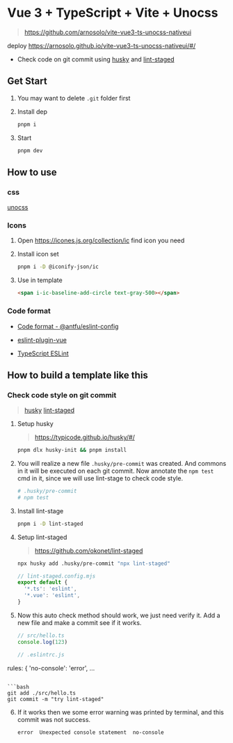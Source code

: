 # Vue 3 + TypeScript + Vite + Unocss

> https://github.com/arnosolo/vite-vue3-ts-unocss-nativeui

deploy
https://arnosolo.github.io/vite-vue3-ts-unocss-nativeui/#/

- Check code on git commit using [husky](https://github.com/typicode/husky) and [lint-staged](https://github.com/okonet/lint-staged) 

## Get Start

1. You may want to delete `.git` folder first

2. Install dep
   
   ```bash
   pnpm i
   ```

3. Start
   
   ```bash
   pnpm dev
   ```

## How to use

### css

[unocss](https://uno.antfu.me/)

### Icons

1. Open https://icones.js.org/collection/ic find icon you need

2. Install icon set
   
   ```bash
   pnpm i -D @iconify-json/ic
   ```

3. Use in template
   
   ```html
   <span i-ic-baseline-add-circle text-gray-500></span>
   ```

### Code format

- [Code format - @antfu/eslint-config](https://github.com/antfu/eslint-config)

- [eslint-plugin-vue](https://eslint.vuejs.org/rules/multi-word-component-names.html)

- [TypeScript ESLint](https://typescript-eslint.io/)

## How to build a template like this

### Check code style on git commit

> [husky](https://github.com/typicode/husky) 
> [lint-staged](https://github.com/okonet/lint-staged) 

1. Setup husky
   
   > https://typicode.github.io/husky/#/
   
   ```bash
   pnpm dlx husky-init && pnpm install
   ```

2. You will realize a new file `.husky/pre-commit` was created. And commons in it will be executed on each git commit. Now annotate the `npm test` cmd in it, since we will use lint-stage to check code style. 
   
   ```bash
   # .husky/pre-commit
   # npm test
   ```

3. Install lint-stage
   
   ```bash
   pnpm i -D lint-staged
   ```

4. Setup lint-staged
   > https://github.com/okonet/lint-staged
   
   ```bash
   npx husky add .husky/pre-commit "npx lint-staged"
   ```
   
   ```js
   // lint-staged.config.mjs
   export default {
     '*.ts': 'eslint',
     '*.vue': 'eslint',
   }
   ```

5. Now this auto check method should work, we just need verify it. Add a new file and make a commit see if it works.
   
   ```ts
   // src/hello.ts
   console.log(123)
   ```
   ```ts
   // .eslintrc.js
  rules: {
    'no-console': 'error',
   ...
   ```
   
   ```bash
   git add ./src/hello.ts
   git commit -m "try lint-staged"
   ```

6. If it works then we some error warning was printed by terminal, and this commit was not success.
   
   ```bash
   error  Unexpected console statement  no-console
   ```
